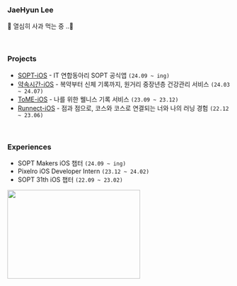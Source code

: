 ### JaeHyun Lee

👀 열심히 사과 먹는 중 ..

<br>

### Projects

- [SOPT-iOS](https://github.com/sopt-makers/SOPT-iOS) - IT 연합동아리 SOPT 공식앱 `(24.09 ~ ing)`
- [약속시간-iOS](https://github.com/Ajou-CESCO/PillinTime-iOS) - 복약부터 신체 기록까지, 원거리 중장년층 건강관리 서비스  `(24.03 ~ 24.07)`
- [ToME-iOS](https://github.com/Ajou-FromUS/ToME-iOS) - 나를 위한 웰니스 기록 서비스  `(23.09 ~ 23.12)`
- [Runnect-iOS](https://github.com/Runnect/Runnect-iOS) - 점과 점으로, 코스와 코스로 연결되는 너와 나의 러닝 경험  `(22.12 ~ 23.06)`


<br>

### Experiences

- SOPT Makers iOS 챕터 `(24.09 ~ ing)`
- Pixelro iOS Developer Intern `(23.12 ~ 24.02)`
- SOPT 31th iOS 챕터 `(22.09 ~ 23.02)`


<a href="https://github.com/devxb/gitanimals">
  <img
    src="https://render.gitanimals.org/lines/dlwogus0128?pet-id=632554674332463437"
    width="300"
    height="200"
  />
</a>
